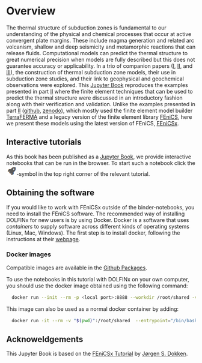 # Overview

The thermal structure of subduction zones is fundamental to our understanding of the physical and chemical processes that occur at active convergent plate margins.  These include magma generation and related arc volcanism, shallow and deep seismicity and metamorphic reactions that can release fluids.  Computational models can predict the thermal structure to great numerical precision when models are fully described but this does not guarantee accuracy or applicability.  In a trio of companion papers ([I](http://dx.doi.org/10.1186/s40645-023-00573-z), [II](http://dx.doi.org/10.1186/s40645-023-00588-6), and [III](http://dx.doi.org/10.1186/s40645-023-00589-5)), the construction of thermal subduction zone models, their use in subduction zone studies, and their link to geophysical and geochemical observations were explored.  This [Jupyter Book](https://jupyterbook.org/) reproduces the examples presented in part [II](http://dx.doi.org/10.1186/s40645-023-00588-6) where the finite element techniques that can be used to predict the thermal structure were discussed in an introductory fashion along with their verification and validation.  Unlike the examples presented in part [II](http://dx.doi.org/10.1186/s40645-023-00588-6) ([github](https://github.com/cianwilson/vankeken_wilson_peps_2023), [zenodo](https://doi.org/10.5281/zenodo.7843967)), which mostly used the finite element model builder [TerraFERMA](https://terraferma.github.io) and a legacy version of the finite element library [FEniCS](https://fenicsproject.org/download/archive/), here we present these models using the latest version of FEniCS, [FEniCSx](https://fenicsproject.org/).

## Interactive tutorials

As this book has been published as a [Jupyter Book](https://jupyterbook.org/), we provide interactive notebooks that can be run in the browser. To start such a notebook click the ![Binder symbol](notebooks/images/binder.png)-symbol in the top right corner of the relevant tutorial.

## Obtaining the software

If you would like to work with FEniCSx outside of the binder-notebooks, you need to install the FEniCS software.  The recommended way of installing DOLFINx for new users is by using Docker.
Docker is a software that uses _containers_ to supply software across different kinds of operating systems (Linux, Mac, Windows). The first step is to install docker, following the instructions at their [webpage](https://docs.docker.com/get-started/).

### Docker images

Compatible images are available in the [Github Packages](https://github.com/users/cianwilson/packages/container/package/fenicsx_subduction).

To use the notebooks in this tutorial with DOLFINx on your own computer, you should use the docker image obtained using the following command:

```bash
  docker run --init --rm -p <local port>:8888 --workdir /root/shared -v "$(pwd)":/root/shared ghcr.io/cianwilson/fenicsx_subduction:v0.8.0
```

This image can also be used as a normal docker container by adding:

```bash
  docker run -it --rm -v "$(pwd)":/root/shared  --entrypoint="/bin/bash" ghcr.io/cianwilson/fenicsx_subduction:v0.8.0
```

## Acknoweldgements

This Jupyter Book is based on the [FEniCSx Tutorial](https://jsdokken.com/dolfinx-tutorial/) by [Jørgen S. Dokken](https://jsdokken.com/). 

